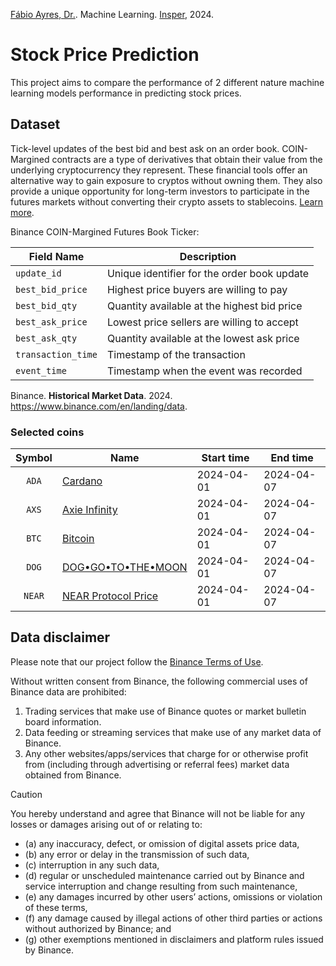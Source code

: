 [Fábio Ayres, Dr.](http://lattes.cnpq.br/6229400946752974). Machine Learning.
[Insper](https://github.com/Insper), 2024.

# Stock Price Prediction

This project aims to compare the performance of 2 different nature machine
learning models performance in predicting stock prices.

## Dataset

Tick-level updates of the best bid and best ask on an order book. COIN-Margined
contracts are a type of derivatives that obtain their value from the underlying
cryptocurrency they represent. These financial tools offer an alternative way to
gain exposure to cryptos without owning them. They also provide a unique
opportunity for long-term investors to participate in the futures markets
without converting their crypto assets to stablecoins.
[Learn more](https://www.binance.com/en/blog/futures/coinmargined-or-usd%E2%93%A2margined-what-futures-contract-suits-you-421499824684903739).

Binance COIN-Margined Futures Book Ticker:

| Field Name         | Description                                 |
| ------------------ | ------------------------------------------- |
| `update_id`        | Unique identifier for the order book update |
| `best_bid_price`   | Highest price buyers are willing to pay     |
| `best_bid_qty`     | Quantity available at the highest bid price |
| `best_ask_price`   | Lowest price sellers are willing to accept  |
| `best_ask_qty`     | Quantity available at the lowest ask price  |
| `transaction_time` | Timestamp of the transaction                |
| `event_time`       | Timestamp when the event was recorded       |

Binance. **Historical Market Data**. 2024. https://www.binance.com/en/landing/data.

### Selected coins

| Symbol | Name                                                                           | Start time | End time   |
| :----: | ------------------------------------------------------------------------------ | ---------- | ---------- |
| `ADA`  | [Cardano](https://www.binance.com/en/price/cardano)                            | 2024-04-01 | 2024-04-07 |
| `AXS`  | [Axie Infinity](https://www.binance.com/en/price/axie-infinity)                | 2024-04-01 | 2024-04-07 |
| `BTC`  | [Bitcoin](https://www.binance.com/en/price/bitcoin)                            | 2024-04-01 | 2024-04-07 |
| `DOG`  | [DOG•GO•TO•THE•MOON](https://www.binance.com/en/price/dog-go-to-the-moon-rune) | 2024-04-01 | 2024-04-07 |
| `NEAR` | [NEAR Protocol Price](https://www.binance.com/en/price/near-protocol)          | 2024-04-01 | 2024-04-07 |

## Data disclaimer

Please note that our project follow the
[Binance Terms of Use](https://www.binance.com/en/terms).

Without written consent from Binance, the following commercial uses of Binance
data are prohibited:

1. Trading services that make use of Binance quotes or market bulletin board
   information.
2. Data feeding or streaming services that make use of any market data of
   Binance.
3. Any other websites/apps/services that charge for or otherwise profit from
   (including through advertising or referral fees) market data obtained from
   Binance.

> [!CAUTION]
> You hereby understand and agree that Binance will not be liable for
> any losses or damages arising out of or relating to:
>
> - (a) any inaccuracy, defect, or omission of digital assets price data,
> - (b) any error or delay in the transmission of such data,
> - (c) interruption in any such data,
> - (d) regular or unscheduled maintenance carried out by Binance and service
>   interruption and change resulting from such maintenance,
> - (e) any damages incurred by other users’ actions, omissions or violation of
> these terms,
> - (f) any damage caused by illegal actions of other third parties or actions
>   without authorized by Binance; and
> - (g) other exemptions mentioned in disclaimers and platform rules issued by
>   Binance.
